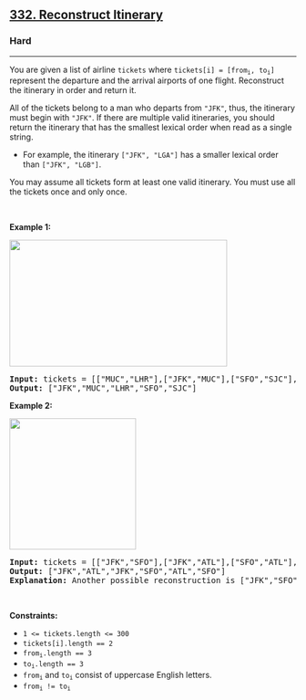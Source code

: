 <h2><a href="https://leetcode.com/problems/reconstruct-itinerary/">332. Reconstruct Itinerary</a></h2><h3>Hard</h3><hr><div style="user-select: auto;"><p style="user-select: auto;">You are given a list of airline <code style="user-select: auto;">tickets</code> where <code style="user-select: auto;">tickets[i] = [from<sub style="user-select: auto;">i</sub>, to<sub style="user-select: auto;">i</sub>]</code> represent the departure and the arrival airports of one flight. Reconstruct the itinerary in order and return it.</p>

<p style="user-select: auto;">All of the tickets belong to a man who departs from <code style="user-select: auto;">"JFK"</code>, thus, the itinerary must begin with <code style="user-select: auto;">"JFK"</code>. If there are multiple valid itineraries, you should return the itinerary that has the smallest lexical order when read as a single string.</p>

<ul style="user-select: auto;">
	<li style="user-select: auto;">For example, the itinerary <code style="user-select: auto;">["JFK", "LGA"]</code> has a smaller lexical order than <code style="user-select: auto;">["JFK", "LGB"]</code>.</li>
</ul>

<p style="user-select: auto;">You may assume all tickets form at least one valid itinerary. You must use all the tickets once and only once.</p>

<p style="user-select: auto;">&nbsp;</p>
<p style="user-select: auto;"><strong style="user-select: auto;">Example 1:</strong></p>
<img alt="" src="https://assets.leetcode.com/uploads/2021/03/14/itinerary1-graph.jpg" style="width: 382px; height: 222px; user-select: auto;">
<pre style="user-select: auto;"><strong style="user-select: auto;">Input:</strong> tickets = [["MUC","LHR"],["JFK","MUC"],["SFO","SJC"],["LHR","SFO"]]
<strong style="user-select: auto;">Output:</strong> ["JFK","MUC","LHR","SFO","SJC"]
</pre>

<p style="user-select: auto;"><strong style="user-select: auto;">Example 2:</strong></p>
<img alt="" src="https://assets.leetcode.com/uploads/2021/03/14/itinerary2-graph.jpg" style="width: 222px; height: 230px; user-select: auto;">
<pre style="user-select: auto;"><strong style="user-select: auto;">Input:</strong> tickets = [["JFK","SFO"],["JFK","ATL"],["SFO","ATL"],["ATL","JFK"],["ATL","SFO"]]
<strong style="user-select: auto;">Output:</strong> ["JFK","ATL","JFK","SFO","ATL","SFO"]
<strong style="user-select: auto;">Explanation:</strong> Another possible reconstruction is ["JFK","SFO","ATL","JFK","ATL","SFO"] but it is larger in lexical order.
</pre>

<p style="user-select: auto;">&nbsp;</p>
<p style="user-select: auto;"><strong style="user-select: auto;">Constraints:</strong></p>

<ul style="user-select: auto;">
	<li style="user-select: auto;"><code style="user-select: auto;">1 &lt;= tickets.length &lt;= 300</code></li>
	<li style="user-select: auto;"><code style="user-select: auto;">tickets[i].length == 2</code></li>
	<li style="user-select: auto;"><code style="user-select: auto;">from<sub style="user-select: auto;">i</sub>.length == 3</code></li>
	<li style="user-select: auto;"><code style="user-select: auto;">to<sub style="user-select: auto;">i</sub>.length == 3</code></li>
	<li style="user-select: auto;"><code style="user-select: auto;">from<sub style="user-select: auto;">i</sub></code> and <code style="user-select: auto;">to<sub style="user-select: auto;">i</sub></code> consist of uppercase English letters.</li>
	<li style="user-select: auto;"><code style="user-select: auto;">from<sub style="user-select: auto;">i</sub> != to<sub style="user-select: auto;">i</sub></code></li>
</ul>
</div>